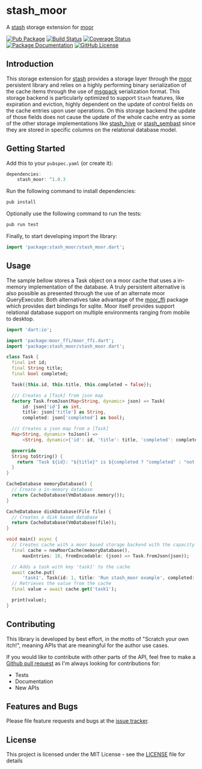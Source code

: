 # stash_moor
A [stash](https://github.com/ivoleitao/stash) storage extension for [moor](https://pub.dev/packages/moor)

[![Pub Package](https://img.shields.io/pub/v/stash_moor.svg?style=flat-square)](https://pub.dartlang.org/packages/stash_moor)
[![Build Status](https://github.com/ivoleitao/shadertoy_api/workflows/build/badge.svg)](https://github.com/ivoleitao/stash_moor/actions)
[![Coverage Status](https://codecov.io/gh/ivoleitao/stash_moor/graph/badge.svg)](https://codecov.io/gh/ivoleitao/stash_moor)
[![Package Documentation](https://img.shields.io/badge/doc-stash_moor-blue.svg)](https://www.dartdocs.org/documentation/stash_moor/latest)
[![GitHub License](https://img.shields.io/badge/License-MIT-yellow.svg)](https://opensource.org/licenses/MIT)

## Introduction

This storage extension for [stash](https://pub.dartlang.org/packages/stash) provides a storage layer through the [moor](https://pub.dev/packages/moor) persistent library and relies on a highly performing binary serialization of the cache items through the use of [msgpack](https://msgpack.org) serialization format. This storage backend is particularly optimized to support `Stash` features, like expiration and eviction, highly dependent on the update of control fields on the cache entries upon user operations. On this storage backend the update of those fields does not cause the update of the whole cache entry as some of the other storage implementations like [stash_hive](https://pub.dartlang.org/packages/stash_hive) or [stash_sembast](https://pub.dartlang.org/packages/stash_sembast) since they are stored in specific columns on the relational database model.


## Getting Started

Add this to your `pubspec.yaml` (or create it):

```dart
dependencies:
    stash_moor: ^1.0.3
```

Run the following command to install dependencies:

```dart
pub install
```

Optionally use the following command to run the tests:

```dart
pub run test
```

Finally, to start developing import the library:

```dart
import 'package:stash_moor/stash_moor.dart';
```

## Usage

The sample bellow stores a Task object on a moor cache that uses a in-memory implementation of the database. A truly persistent alternative is also possible as presented through the use of an alternate moor QueryExecutor. Both alternatives take advantage of the [moor_ffi](https://pub.dev/packages/moor_ffi) package which provides dart bindings for sqlite. Moor itself provides support relational database support on multiple environments ranging from mobile to desktop.

```dart
import 'dart:io';

import 'package:moor_ffi/moor_ffi.dart';
import 'package:stash_moor/stash_moor.dart';

class Task {
  final int id;
  final String title;
  final bool completed;

  Task({this.id, this.title, this.completed = false});

  /// Creates a [Task] from json map
  factory Task.fromJson(Map<String, dynamic> json) => Task(
      id: json['id'] as int,
      title: json['title'] as String,
      completed: json['completed'] as bool);

  /// Creates a json map from a [Task]
  Map<String, dynamic> toJson() =>
      <String, dynamic>{'id': id, 'title': title, 'completed': completed};

  @override
  String toString() {
    return 'Task ${id}: "${title}" is ${completed ? "completed" : "not completed"}';
  }
}

CacheDatabase memoryDatabase() {
  // Create a in-memory database
  return CacheDatabase(VmDatabase.memory());
}

CacheDatabase diskDatabase(File file) {
  // Creates a disk based database
  return CacheDatabase(VmDatabase(file));
}

void main() async {
  // Creates cache with a moor based storage backend with the capacity of 10 entries
  final cache = newMoorCache(memoryDatabase(),
      maxEntries: 10, fromEncodable: (json) => Task.fromJson(json));

  // Adds a task with key 'task1' to the cache
  await cache.put(
      'task1', Task(id: 1, title: 'Run stash_moor example', completed: true));
  // Retrieves the value from the cache
  final value = await cache.get('task1');

  print(value);
}
```

## Contributing

This library is developed by best effort, in the motto of "Scratch your own itch!", meaning APIs that are meaningful for the author use cases.

If you would like to contribute with other parts of the API, feel free to make a [Github pull request](https://github.com/ivoleitao/stash_moor/pulls) as I'm always looking for contributions for:
* Tests
* Documentation
* New APIs

## Features and Bugs

Please file feature requests and bugs at the [issue tracker][tracker].

[tracker]: https://github.com/ivoleitao/stash_moor/issues/new

## License

This project is licensed under the MIT License - see the [LICENSE](LICENSE) file for details